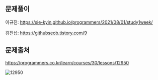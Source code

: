 ## 문제풀이
이규진: https://sie-kyin.github.io/programmers/2021/08/01/study1week/

김진섭: https://githubseob.tistory.com/9
## 문제출처
https://programmers.co.kr/learn/courses/30/lessons/12950

![12950](https://user-images.githubusercontent.com/83795383/128060417-5ff44b5f-c7ee-4b40-b1c5-f515bdbc1ba5.jpg)

